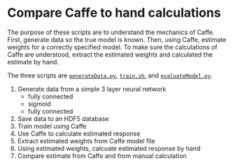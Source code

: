 # Compare Caffe to hand calculations

The purpose of these scripts are to understand the mechanics of Caffe.
First, generate data so the true model is known.  Then, using Caffe,
estimate weights for a correctly specified model.  To make sure the
calculations of Caffe are understood, extract the estimated weights
and calculated the estimate by hand.

The three scripts are [`generateData.py`](./generateData),
[`train.sh`](./trainsh), and [`evaluateModel.py`](./evaluateModel.py).


1. Generate data from a simple 3 layer neural network
   - fully connected
   - sigmoid
   - fully connected
2. Save data to an HDF5 database
3. Train model using Caffe
4. Use Caffe to calculate estimated response
5. Extract estimated weights from Caffe model file
6. Using estimated weights, calcuate estimated response by hand
7. Compare estimate from Caffe and from manual calculation

